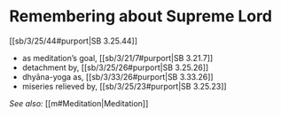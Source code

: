 # Remembering about Supreme Lord

[[sb/3/25/44#purport|SB 3.25.44]]

* as meditation’s goal, [[sb/3/21/7#purport|SB 3.21.7]]
* detachment by, [[sb/3/25/26#purport|SB 3.25.26]]
* dhyāna-yoga as, [[sb/3/33/26#purport|SB 3.33.26]]
* miseries relieved by, [[sb/3/25/23#purport|SB 3.25.23]]

*See also:* [[m#Meditation|Meditation]]
